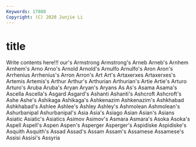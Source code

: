 ```yaml
---
Keywords: 17888
Copyright: (C) 2020 Junjie Li
---
```


# title

Write contents here!!!
our's 
Armstrong 
Armstrong's
Arneb 
Arneb's 
Arnhem 
Arnhem's 
Arno 
Arno's 
Arnold 
Arnold's 
Arnulfo 
Arnulfo's
Aron 
Aron's 
Arrhenius 
Arrhenius's 
Arron 
Arron's 
Art 
Art's 
Artaxerxes 
Artaxerxes's
Artemis 
Artemis's 
Arthur 
Arthur's 
Arthurian 
Arthurian's 
Artie 
Artie's 
Arturo 
Arturo's
Aruba 
Aruba's 
Aryan 
Aryan's 
Aryans 
As 
As's 
Asama 
Asama's 
Ascella
Ascella's 
Asgard 
Asgard's 
Ashanti 
Ashanti's 
Ashcroft 
Ashcroft's 
Ashe 
Ashe's 
Ashikaga
Ashikaga's 
Ashkenazim 
Ashkenazim's 
Ashkhabad 
Ashkhabad's 
Ashlee 
Ashlee's 
Ashley 
Ashley's 
Ashmolean
Ashmolean's 
Ashurbanipal 
Ashurbanipal's 
Asia 
Asia's 
Asiago 
Asian 
Asian's 
Asians 
Asiatic
Asiatic's 
Asiatics 
Asimov 
Asimov's 
Asmara 
Asmara's 
Asoka 
Asoka's 
Aspell 
Aspell's
Aspen 
Aspen's 
Asperger 
Asperger's 
Aspidiske 
Aspidiske's 
Asquith 
Asquith's 
Assad 
Assad's
Assam 
Assam's 
Assamese 
Assamese's 
Assisi 
Assisi's 
Assyria 
